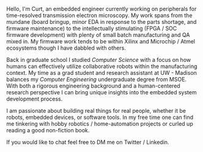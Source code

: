 Hello, I'm Curt, an embedded engineer currently working on peripherals for time-resolved transmission electron microscopy.
My work spans from the mundane (board bringup, minor EDA in response to the parts shortage, and firmware maintenance) to the 
intellectually stimulating (FPGA / SOC firmware development) with plenty of small batch manufacturing and QA mixed in. My 
firmware work tends to be within Xilinx and Microchip / Atmel ecosystems though I have dabbled with others.

Back in graduate school I studied *Computer Science* with a focus on how humans can effectively utilize collaborative robots 
within the manufacturing context. My time as a grad student and research assistant at UW - Madison balances my *Computer 
Engineering* undergraduate degree from MSOE. With both a rigorous engineering background and a human-centered research 
perspective I can bring unique insights into the embedded system development process.

I am passionate about building real things for real people, whether it be robots, embedded devices, or software tools.
In my free time one can find me tinkering with hobby robotics / home-automation projects or curled up reading a good 
non-fiction book. 

If you would like to chat feel free to DM me on Twitter / Linkedin.